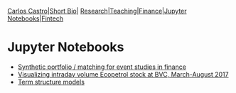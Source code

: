 [Carlos Castro](index.md)|[Short Bio](cv.md)| [Research](res.md)|[Teaching](teach.md)|[Finance](Fin.md)|[Jupyter Notebooks](Jup.md)|[Fintech](Fintech.md)    

# Jupyter Notebooks

* [Synthetic portfolio / matching for event studies in finance](https://nbviewer.jupyter.org/github/ccastroiragorri/ccastroiragorri.github.io/blob/master/SyntheticPortfolio_M&A_MSFT_YHOO-F-header.ipynb)
* [Visualizing intraday volume Ecopetrol stock at BVC, March-August 2017](https://nbviewer.jupyter.org/github/ccastroiragorri/ccastroiragorri.github.io/blob/master/IntradayCol_V2_ex_Ecopetrol.ipynb)
* [Term structure models](term.md)
